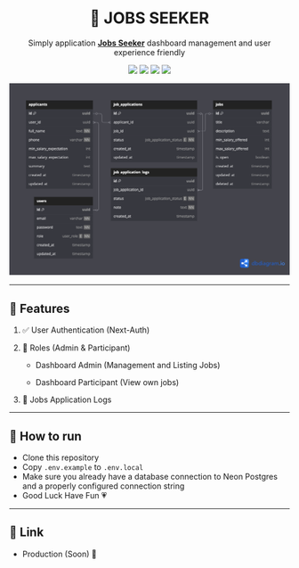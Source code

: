 <h1 align="center">👜 JOBS SEEKER</h1>
<p align="center">Simply application <b><u>Jobs Seeker</u></b> dashboard management and user experience friendly</p>
<p align="center">
<img src="https://img.shields.io/badge/next%20js-000000?style=for-the-badge&logo=nextdotjs&logoColor=white" />
<img src="https://img.shields.io/badge/drizzle-C5F74F?style=for-the-badge&logo=drizzle&logoColor=black" />
<img src="https://img.shields.io/badge/PostgreSQL-316192?style=for-the-badge&logo=postgresql&logoColor=white" />
<img src="https://img.shields.io/badge/shadcn%2Fui-000000?style=for-the-badge&logo=shadcnui&logoColor=white" />
</p>
<p align="center">
<a href="https://dbdiagram.io/d/fullstack-nextjs-682bfd4e1227bdcb4e112e71" target="_blank">
<img src="./fullstack-nextjs.png" width="600" />
</a>
</p>

---

## 🚀 Features

<ol>
    <li>
        <p>✅ User Authentication (Next-Auth)</p>
    </li>
    <li>
        <p>👤 Roles (Admin & Participant)</p>
        <ul>
            <li><p>Dashboard Admin (Management and Listing Jobs)</p></li>
            <li><p>Dashboard Participant (View own jobs)</p></li>
        </ul>
    </li>
    <li><p>🔔 Jobs Application Logs</p></li>
</ol>

---

## 🏃 How to run

- Clone this repository
- Copy `.env.example` to `.env.local`
- Make sure you already have a database connection to Neon Postgres and a properly configured connection string
- Good Luck Have Fun 💗

---

## 🔗 Link

- Production (Soon) 🚀
